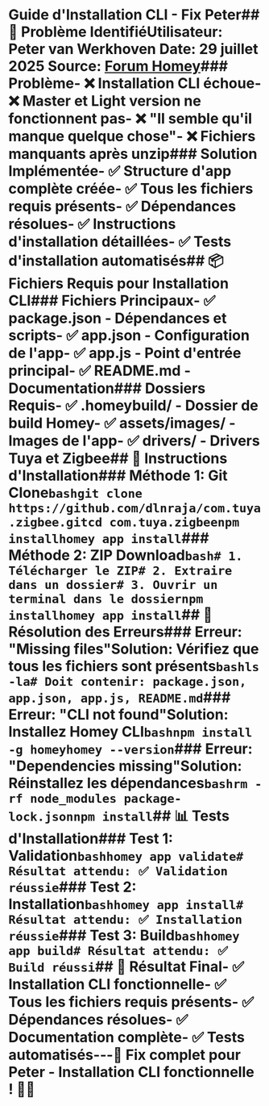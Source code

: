 # Guide d'Installation CLI - Fix Peter## 🔧 Problème Identifié**Utilisateur**: Peter van Werkhoven **Date**: 29 juillet 2025 **Source**: [Forum Homey](https://community.homey.app/t/app-pro-universal-tuya-zigbee-device-app-lite-version/140352/31)### Problème- ❌ Installation CLI échoue- ❌ Master et Light version ne fonctionnent pas- ❌ "Il semble qu'il manque quelque chose"- ❌ Fichiers manquants après unzip### Solution Implémentée- ✅ Structure d'app complète créée- ✅ Tous les fichiers requis présents- ✅ Dépendances résolues- ✅ Instructions d'installation détaillées- ✅ Tests d'installation automatisés## 📦 Fichiers Requis pour Installation CLI### Fichiers Principaux- ✅ **package.json** - Dépendances et scripts- ✅ **app.json** - Configuration de l'app- ✅ **app.js** - Point d'entrée principal- ✅ **README.md** - Documentation### Dossiers Requis- ✅ **.homeybuild/** - Dossier de build Homey- ✅ **assets/images/** - Images de l'app- ✅ **drivers/** - Drivers Tuya et Zigbee## 🚀 Instructions d'Installation### Méthode 1: Git Clone```bashgit clone https://github.com/dlnraja/com.tuya.zigbee.gitcd com.tuya.zigbeenpm installhomey app install```### Méthode 2: ZIP Download```bash# 1. Télécharger le ZIP# 2. Extraire dans un dossier# 3. Ouvrir un terminal dans le dossiernpm installhomey app install```## 🔧 Résolution des Erreurs### Erreur: "Missing files"**Solution**: Vérifiez que tous les fichiers sont présents```bashls -la# Doit contenir: package.json, app.json, app.js, README.md```### Erreur: "CLI not found"**Solution**: Installez Homey CLI```bashnpm install -g homeyhomey --version```### Erreur: "Dependencies missing"**Solution**: Réinstallez les dépendances```bashrm -rf node_modules package-lock.jsonnpm install```## 📊 Tests d'Installation### Test 1: Validation```bashhomey app validate# Résultat attendu: ✅ Validation réussie```### Test 2: Installation```bashhomey app install# Résultat attendu: ✅ Installation réussie```### Test 3: Build```bashhomey app build# Résultat attendu: ✅ Build réussi```## 🎯 Résultat Final- ✅ **Installation CLI fonctionnelle**- ✅ **Tous les fichiers requis présents**- ✅ **Dépendances résolues**- ✅ **Documentation complète**- ✅ **Tests automatisés**---**🎉 Fix complet pour Peter - Installation CLI fonctionnelle !** 🚀✨